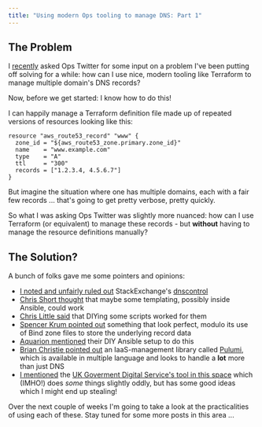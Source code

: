 ```yaml
---
title: "Using modern Ops tooling to manage DNS: Part 1"
---
```


## The Problem

I [recently](https://twitter.com/jpluscplusm/status/1099300667926241282) asked
Ops Twitter for some input on a problem I've been putting off solving for a
while: how can I use nice, modern tooling like Terraform to manage multiple
domain's DNS records?

Now, before we get started: I know how to do this!

I can happily manage a Terraform definition file made up of repeated versions
of resources looking like this:

```
resource "aws_route53_record" "www" {
  zone_id = "${aws_route53_zone.primary.zone_id}"
  name    = "www.example.com"
  type    = "A"
  ttl     = "300"
  records = ["1.2.3.4, 4.5.6.7"]
}
```

But imagine the situation where one has multiple domains, each with a fair few
records ... that's going to get pretty verbose, pretty quickly.

So what I was asking Ops Twitter was slightly more nuanced: how can I use
Terraform (or equivalent) to manage these records - but **without** having to
manage the resource definitions manually?

## The Solution?

A bunch of folks gave me some pointers and opinions:

- [I noted and unfairly ruled
  out](https://twitter.com/jpluscplusm/status/1099302160104329217)
  StackExchange's [dnscontrol](https://github.com/StackExchange/dnscontrol)
- [Chris Short
  thought](https://twitter.com/ChrisShort/status/1099309482004414464) that
  maybe some templating, possibly inside Ansible, could work
- [Chris Little
  said](https://twitter.com/WhatsChrisDoing/status/1099323149781393408) that
  DIYing some scripts worked for them
- [Spencer Krum pointed
  out](https://twitter.com/nibalizer/status/1099349822707040256) something that
  look perfect, modulo its use of Bind zone files to store the underlying record
  data
- [Aquarion mentioned](https://twitter.com/Aquarion/status/1099442060799758340)
  their DIY Ansible setup to do this
- [Brian Christie pointed
  out](https://twitter.com/theBrc007/status/1099605814371905536) an
  IaaS-management library called [Pulumi](https://github.com/pulumi/pulumi),
  which is available in multiple language and looks to handle a **lot** more than
  just DNS
- [I mentioned](https://twitter.com/jpluscplusm/status/1099650481507442689) the
  [UK Goverment Digital Service's tool in this
  space](https://github.com/alphagov/govuk-dns) which (IMHO!) does *some*
  things slightly oddly, but has some good ideas which I might end up stealing!

Over the next couple of weeks I'm going to take a look at the practicalities of
using each of these. Stay tuned for some more posts in this area ...
